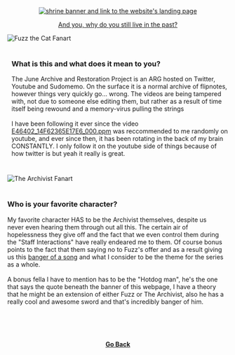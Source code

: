 <!DOCTYPE html>
<html lang="en">
  <head>
    <meta charset="UTF-8" />
    <meta http-equiv="X-UA-Compatible" content="IE=edge" />
    <link rel="stylesheet" href="/1stylescripts/tjarp.css">
    <link rel="stylesheet" href="/1stylescripts/theme.css">
    <script src="https://cdn.jsdelivr.net/npm/theme-change@2.0.2/index.js"></script>
    <meta name="viewport" content="width=device-width, initial-scale=1.0" />
    <title>The June Archive and Restoration Project</title>
    <meta name="title" content="The June Archive and Restoration Project" />
    <meta name="description" content="A shrine dedicated to The June Archive and Restoration Project" />
    <meta property="og:type" content="website" />
    <meta property="og:url" content="https://mechagic.party/" />
    <meta property="og:title" content="The June Archive and Restoration Project" />
    <meta property="og:description" content="A shrine dedicated to The June Archive and Restoration Project" />
    <meta property="og:image" content="/2images/1icon.webp" />
    <meta name="theme-color" content="#0087FF">
    <link rel="icon" type="image/x-icon" href="/2images/1icon.webp">
</head>
  <body>
    <div id="cntnr">
      <center>
        <a href="/">
           <img class="banner" src="/2images/3tjarpbanner.webp" alt="shrine banner and link to the website's landing page">
        </a>
        <div class="tjrbox">
          <p><a href="https://www.youtube.com/@JuneFlipArchive">And you, why do you still live in the past?</a></p>
        </div>
      </center>
        <div class="tjrflex">
  <div class="trnsprnt">
    <img class="tjrimg" src="/2images/3tjarpfuzz.webp" alt="Fuzz the Cat Fanart">
  </div>
  <div class="tjrbox2" style="margin: 1vh 0vw 1vh 1vw;">
    <h3>What is this and what does it mean to you?</h3>
    <p>
      The June Archive and Restoration Project is an ARG hosted on Twitter, Youtube and Sudomemo. On the surface it is a normal archive of flipnotes, however things very quickly go... wrong. The videos are being tampered with, not due to someone else editing them, but rather as a result of <span style="background:var(--main2); background-size: 10px 1000px;">time itself being rewound and a memory-virus pulling the strings</span>
      <br><br>
      I have been following it ever since the video <a href="https://www.youtube.com/watch?v=0WSfA7oXQ6s">E46402_14F62365E17E6_000.ppm</a> was reccommended to me randomly on youtube, and ever since then, it has been rotating in the back of my brain CONSTANTLY. I only follow it on the youtube side of things because of how twitter is but yeah it really is great.
    </p>
  </div>
</div>
<div class="tjrflex2">
  <div class="trnsprnt">
    <img class="tjrimg" src="/2images/3tjarparchivist.webp" alt="The Archivist Fanart">
  </div>
  <div class="tjrbox2" style="margin: 1vh 1vw 1vh 0vw;">
    <h3>Who is your favorite character?</h3>
    <p>
      My favorite character HAS to be the Archivist themselves, despite us never even hearing them through out all this. The certain air of hopelessness they give off and the fact that we even control them during the "Staff Interactions" have really endeared me to them. Of course bonus points to the fact that them saying no to Fuzz's offer and as a result giving us this <a href="https://www.youtube.com/watch?v=UfncBsW8r78">banger of a song</a> and what I consider to be the theme for the series as a whole.
      <br><br>
      A bonus fella I have to mention has to be the "Hotdog man", he's the one that says the quote beneath the banner of this webpage, I have a theory that he might be an extension of either Fuzz or The Archivist, also he has a really cool and awesome sword and that's incredibly banger of him.
    </p>
  </div>
</div>
      <center style="margin: 2vh 0vw 4vh 0vw;"><h4><a href="javascript:window.history.back()">Go Back</a></h4></center>
    </div>
  </body>
</html>